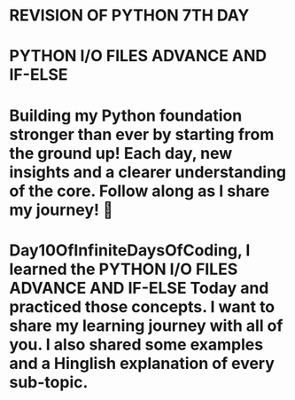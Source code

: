 #  REVISION OF PYTHON 7TH DAY 
# PYTHON I/O FILES ADVANCE AND IF-ELSE

# Building my Python foundation stronger than ever by starting from the ground up! Each day, new insights and a clearer understanding of the core. Follow along as I share my journey! 🌟 

# Day10OfInfiniteDaysOfCoding, I learned the PYTHON I/O FILES ADVANCE AND IF-ELSE Today and practiced those concepts. I want to share my learning journey with all of you. I also shared some examples and a Hinglish explanation of every sub-topic.
